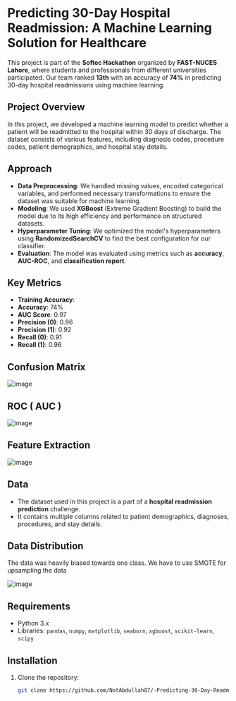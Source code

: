 # Predicting 30-Day Hospital Readmission: A Machine Learning Solution for Healthcare

This project is part of the **Softec Hackathon** organized by **FAST-NUCES Lahore**, where students and professionals from different universities participated. Our team ranked **13th** with an accuracy of **74%** in predicting 30-day hospital readmissions using machine learning.

## Project Overview

In this project, we developed a machine learning model to predict whether a patient will be readmitted to the hospital within 30 days of discharge. The dataset consists of various features, including diagnosis codes, procedure codes, patient demographics, and hospital stay details.

## Approach

- **Data Preprocessing**: We handled missing values, encoded categorical variables, and performed necessary transformations to ensure the dataset was suitable for machine learning.
- **Modeling**: We used **XGBoost** (Extreme Gradient Boosting) to build the model due to its high efficiency and performance on structured datasets.
- **Hyperparameter Tuning**: We optimized the model's hyperparameters using **RandomizedSearchCV** to find the best configuration for our classifier.
- **Evaluation**: The model was evaluated using metrics such as **accuracy**, **AUC-ROC**, and **classification report**.

## Key Metrics

- **Training Accuracy**: 
- **Accuracy**: 74%
- **AUC Score**: 0.97
- **Precision (0)**: 0.96
- **Precision (1)**: 0.92
- **Recall (0)**: 0.91
- **Recall (1)**: 0.96

## Confusion Matrix
![image](https://github.com/user-attachments/assets/177eeb99-aead-41f9-98fc-4c03d5301da0)

## ROC ( AUC )
![image](https://github.com/user-attachments/assets/7d143ee4-c11c-4bea-9905-55d8e3191fe2)

## Feature Extraction
![image](https://github.com/user-attachments/assets/3c786550-15cb-4392-8a0a-e3c90882ce94)

## Data

- The dataset used in this project is a part of a **hospital readmission prediction** challenge.
- It contains multiple columns related to patient demographics, diagnoses, procedures, and stay details.

## Data Distribution 

The data was heavily biased towards one class. We have to use SMOTE for upsampling the data

![image](https://github.com/user-attachments/assets/58427788-c542-467c-a93a-8065924f4cc3)

## Requirements

- Python 3.x
- Libraries: `pandas`, `numpy`, `matplotlib`, `seaborn`, `xgboost`, `scikit-learn`, `scipy`

## Installation

1. Clone the repository:
   ```bash
   git clone https://github.com/NotAbdullah87/-Predicting-30-Day-Readmissions-using-XGBoost.git
